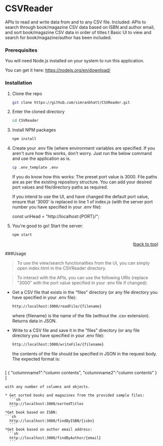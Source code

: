 # CSVReader
APIs to read and write data from and to any CSV file.
Included: APIs to search through book/magazine CSV data based on ISBN and author email, and sort book/magazine CSV data in order of titles t
Basic UI to view and search for book/magazine/author has been included.

### Prerequisites

You will need Node.js installed on your system to run this application.

You can get it here:
https://nodejs.org/en/download/


### Installation

1. Clone the repo
   ```sh
   git clone https://github.com/simranbhatt/CSVReader.git
   ```
3. Enter the cloned directory
   ```sh
   cd CSVReader
   ```
4. Install NPM packages
   ```sh
   npm install

5. Create your .env file (where environment variables are specified. If you aren't sure how this works, don't worry.
   Just run the below command and use the application as is.
   ```sh
   cp .env_template .env
   ```
   If you do know how this works: The preset port value is 3000. File paths are as per the existing repository structure.
   You can add your desired port values and file/directory paths as required. 
    
   If you intend to use the UI, and have changed the default port value, ensure that '3000' is replaced in line 1 of index.js (with the server port number you have specified in your .env file):
   
   const uriHead = "http://localhost:{PORT}/";
   
7. You're good to go!
   Start the server:
   ```sh
   npm start
   ```
   
<p align="right">(<a href="#readme-top">back to top</a>)</p>

###Usage

> To use the view/search functionalities from the UI, you can simply open index.html in the CSVReader directory.

> To interact with the APIs, you can use the following URIs (replace "3000" with the port value specified in your .env file if changed):

  * Get a CSV file that exists in the "files" directory (or any file directory you have specified in your .env file):
     ```sh
     http://localhost:3000/readFile/{filename}
     ```
    where {filename} is the name of the file (without the .csv extension).
    Returns data in JSON.
 

  * Write to a CSV file and save it in the "files" directory  (or any file directory you have specified in your .env file):
     ```sh
    http://localhost:3000/writeFile/{filename}
    ```
    the contents of the file should be specified in JSON in the request body. The expected format is: 
    
    ```json
   [
   {
    "columnname1":"column contents", 
    "columnname2":"column contents"
    }  
  ] 
  ```  
  with any number of columns and objects.
  
  * Get sorted books and magazines from the provided sample files:
    ```sh
    http://localhost:3000/sortedTitles
    ```
  *Get book based on ISBN:
  ```sh
    http://localhost:3000/findByISBN/{isbn}
    ```
  *Get book based on author email address:
   ```sh
    http://localhost:3000/findByAuthor/{email}
    ```



